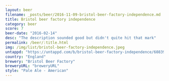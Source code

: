 ```yaml
---
layout: beer
filename: _posts/beer/2016-11-09-bristol-beer-factory-independence.md
title: Bristol beer factory independence
category: beer
score: 7
beer-date: "2016-02-14"
desc: "The description sounded good but didn't quite hit that mark"
permalink: /beer/:title.html
img: /img/list/bristol-beer-factory-independence.jpeg
untappd: "https://untappd.com/b/bristol-beer-factory-independence/60839"
country: "England"
brewery: "Bristol Beer Factory"
breweryURL: "breweryURL"
style: "Pale Ale - American"
---
```

